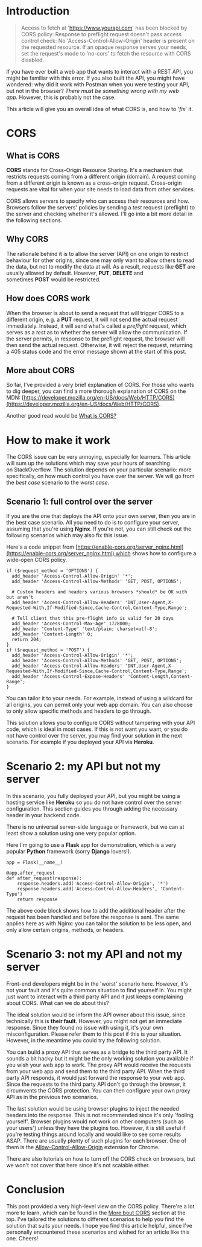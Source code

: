 # **Introduction**

> Access to fetch at 'https://www.yourapi.com' has been blocked by CORS policy: Response to preflight request doesn't pass access control check: No 'Access-Control-Allow-Origin' header is present on the requested resource. If an opaque response serves your needs, set the request's mode to 'no-cors' to fetch the resource with CORS disabled.

If you have ever built a web app that wants to interact with a REST API, you might be familiar with this error. If you also built the API, you might have wondered: why did it work with Postman when you were testing your API, but not in the browser? *There must be something wrong with my web app.* However, this is probably not the case.

This article will give you an overall idea of what CORS is, and how to '_fix_' it.

# **CORS**

## **What is CORS**

**CORS** stands for Cross-Origin Resource Sharing. It's a mechanism that restricts requests coming from a different origin (domain). A request coming from a different origin is known as a cross-origin request. Cross-origin requests are vital for when your site needs to load data from other services.

CORS allows servers to specify who can access their resources and how. Browsers follow the servers' policies by sending a *test* request (preflight) to the server and checking whether it's allowed. I'll go into a bit more detail in the following sections.

## **Why CORS**

The rationale behind it is to allow the server (API) on one origin to restrict behaviour for other origins, since one may only want to allow others to read the data, but not to modify the data at will. As a result, requests like **GET** are usually allowed by default. However, **PUT**, **DELETE** and sometimes **POST** would be restricted.

## **How does CORS work**

When the browser is about to send a request that will trigger CORS to a different origin, e.g. a **PUT** request, it will not send the actual request immediately. Instead, it will send what's called a *preflight* request, which serves as a *test* as to whether the server will allow the communication. If the server permits, in response to the preflight request, the browser will then send the actual request. Otherwise, it will reject the request, returning a 405 status code and the error message shown at the start of this post.

## **More about CORS**

So far, I've provided a very brief explanation of CORS. For those who wants to dig deeper, you can find a more thorough explanation of CORS on the MDN: [https://developer.mozilla.org/en-US/docs/Web/HTTP/CORS](https://developer.mozilla.org/en-US/docs/Web/HTTP/CORS).

Another good read would be [What is CORS?](https://www.codecademy.com/articles/what-is-cors)

# **How to make it work**

The CORS issue can be very annoying, especially for learners. This article will sum up the solutions which may save your hours of searching on StackOverflow. The solution depends on your particular scenario: more specifically, on how much control you have over the server. We will go from the *best case* scenario to the *worst case*.

## **Scenario 1: full control over the server**

If you are the one that deploys the API onto your own server, then you are in the best case scenario. All you need to do is to configure your server, assuming that you're using **Nginx**. If you're not, you can still check out the following scenarios which may also fix this issue.

Here's a code snippet from [https://enable-cors.org/server_nginx.html](https://enable-cors.org/server_nginx.html) which shows how to configure a wide-open CORS policy.

    if ($request_method = 'OPTIONS') {
      add_header 'Access-Control-Allow-Origin' '*';
      add_header 'Access-Control-Allow-Methods' 'GET, POST, OPTIONS';

      # Custom headers and headers various browsers *should* be OK with but aren't
      add_header 'Access-Control-Allow-Headers' 'DNT,User-Agent,X-Requested-With,If-Modified-Since,Cache-Control,Content-Type,Range';

      # Tell client that this pre-flight info is valid for 20 days
      add_header 'Access-Control-Max-Age' 1728000;
      add_header 'Content-Type' 'text/plain; charset=utf-8';
      add_header 'Content-Length' 0;
      return 204;
    }
    if ($request_method = 'POST') {
      add_header 'Access-Control-Allow-Origin' '*';
      add_header 'Access-Control-Allow-Methods' 'GET, POST, OPTIONS';
      add_header 'Access-Control-Allow-Headers' 'DNT,User-Agent,X-Requested-With,If-Modified-Since,Cache-Control,Content-Type,Range';
      add_header 'Access-Control-Expose-Headers' 'Content-Length,Content-Range';
    }

You can tailor it to your needs. For example, instead of using a wildcard for all origins, you can permit only your web app domain. You can also choose to only allow specific methods and headers to go through.

This solution allows you to configure CORS without tampering with your API code, which is ideal in most cases. If this is not want you want, or you do not have control over the server, you may find your solution in the next scenario. For example if you deployed your API via **Heroku**.

# **Scenario 2: my API but not my server**

In this scenario, you fully deployed your API, but you might be using a hosting service like **Heroku** so you do not have control over the server configuration. This section guides you through adding the necessary header in your backend code.

There is no universal server-side language or framework, but we can at least show a solution using one very popular option.

Here I'm going to use a **Flask** app for demonstration, which is a very popular **Python** framework (sorry **Django** lovers!).

    app = Flask(__name__)

    @app.after_request
    def after_request(response):
        response.headers.add('Access-Control-Allow-Origin', '*')
        response.headers.add('Access-Control-Allow-Headers', 'Content-Type')
        return response

The above code block shows how to add the additional header after the request has been handled and before the response is sent. The same applies here as with Nginx: you can tailor the solution to be less open, and only allow certain origins, methods, or headers.

# **Scenario 3: not my API and not my server**

Front-end developers might be in the 'worst' scenario here. However, it's not your fault and it's quite common situation to find yourself in. You might just want to interact with a third party API and it just keeps complaining about CORS. What can we do about this?

The ideal solution would be inform the API owner about this issue, since technically this is **their fault**. However, you might not get an immediate response. Since they found no issue with using it, it's your own misconfiguration. Please refer them to this post if this is your situation. However, in the meantime you could try the following solution.

You can build a proxy API that serves as a bridge to the third party API. It sounds a bit hacky but it might be the only working solution you available if you wish your web app to work. The proxy API would receive the requests from your web app and send them to the third party API. When the third party API responds, it would just forward the response to your web app. Since the requests to the third party API don't go through the browser, it circumvents the CORS protection. You can then configure your own proxy API as in the previous two scenarios.

The last solution would be using browser plugins to inject the needed headers into the response. This is not recommended since it's only 'fooling yourself'. Browser plugins would not work on other computers (such as your users') unless they have the plugins too. However, it is still useful if you're testing things around locally and would like to see some results ASAP. There are usually plenty of such plugins for each browser. One of them is the [Allow-Control-Allow-Origin](https://chrome.google.com/webstore/detail/allow-control-allow-origi/nlfbmbojpeacfghkpbjhddihlkkiljbi) extension for Chrome.

There are also tutorials on how to turn off the CORS check on browsers, but we won't not cover that here since it's not scalable either.

# **Conclusion**

This post provided a very high-level view on the CORS policy. There're a lot more to learn, which can be found in the [More bout CORS](#More-about-CORS) section at the top. I've tailored the solutions to different scenarios to help you find the solution that suits your needs. I hope you find this article helpful, since I've personally encountered these scenarios and wished for an article like this one. Cheers!
